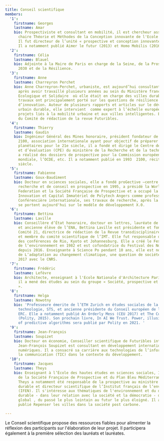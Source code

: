 ```yaml
---
title: Conseil scientifique
members:
  '1':
    firstname: Georges
    lastname: Amar
    bio: Prospectiviste et consultant en mobilité, il est chercheur associé de la
      chaire Théorie et Méthodes de la Conception innovante de l'Ecole des Mines ParisTech.
      Il fut directeur de l’unité « prospective et conception innovante » de la RATP.
      Il a notamment publié Aimer le futur (2013) et Homo Mobilis (2016).
  '2':
    firstname: Célia
    lastname: Blauel
    bio: Adjointe à la Maire de Paris en charge de la Seine, de la Prospective Paris
      2030 et de la Résilience.
  '3':
    firstname: Anne
    lastname: Charreyron Perchet
    bio: Anne Charreyron-Perchet, urbaniste, est aujourd’hui consultante indépendante
      après avoir travaillé plusieurs années au sein du Ministère français de la Transition
      Ecologique et Solidaire  où elle était en charge des villes durables. Ses derniers
      travaux ont principalement porté sur les questions de résilience urbaine et
      d’innovation. Auteur de plusieurs rapports et articles sur le développement
      urbain durable, elle intervient  comme expert à l’échelle européenne dans des
      projets liés à la mobilité urbaine et aux villes intelligentes. Elle fait partie
      du Comité de rédaction de la revue Futuribles.
  '4':
    firstname: Thierry
    lastname: Gaudin
    bio: Ingénieur Général des Mines honoraire, président fondateur de Prospective
      2100, association internationale ayant pour objectif de préparer des programmes
      planétaires pour le 21e siècle, il a fondé et dirigé le Centre de prospective
      et d’évaluation (CPE) du ministère de la Recherche et de la technologie. Il
      a réalisé des dossiers de prospective pour la Commission européenne, la Banque
      mondiale, l’OCDE, etc. Il a notamment publié en 1993  2100, récit du prochain
      siècle.
  '5':
    firstname: Fabienne
    lastname: Goux-Baudiment
    bio: Docteur en sciences sociales, elle a fondé proGective —centre d’étude, de
      recherche et de conseil en prospective en 1995, a présidé la World Futures Studies
      Federation et la Société Française de Prospective et a occupé la chaire de Prospective,
      Innovation et Capital Immatériel de Polytech Angers comme professeur associé.
      Conférencière internationale, ses travaux de recherche, après la ‘Grande Transition’,
      se portent aujourd'hui sur le modèle de développement X.0.
  '6':
    firstname: Bettina
    lastname: Laville
    bio: Conseillère d’État honoraire, docteur en lettres, lauréate de Sciences Po
      et ancienne élève de l’ENA, Bettina Laville est présidente et fondatrice du
      Comité 21, directrice de rédaction de la Revue transdisciplinaire Vraiment Durable
      et membre du comité scientifique de l’IMT. Elle fut responsable de la préparation
      des conférences de Rio, Kyoto et Johannesburg. Elle a créé le Festival du film
      de l’environnement en 1982 et est cofondatrice du Festival des Nouvelles Explorations
      depuis 2016. Enseignante à Science Po pendant 10 ans, elle est notamment l’auteur
      de L’adaptation au changement climatique, une question de sociétés publié en
      2017 avec le CNRS.
  '7':
    firstname: Frédéric
    lastname: Lefèvre
    bio: Architecte, enseignant à l'Ecole Nationale d'Architecture Paris Val-de-Seine,
      il a mené des études au sein du groupe « Société, prospective et architecture
      ».
  '8':
    firstname: Helga
    lastname: Nowotny
    bio: 'Professeure émerite de l’ETH Zurich en études sociales de la science et
      technologie, STS, et ancienne présidente du Conseil européen de la recherche,
      ERC. Elle a notamment publié An Orderly Mess (CEU 2017) et The Cunning of Uncertainty
      (Polity, 2015). Son prochain livre, In AI We Trust. Power, illusion and control
      of predictive algorithms sera publié par Polity en 2021. '
  '9':
    firstname: Jean-François
    lastname: Soupizet
    bio: Docteur en économie, Conseiller scientifique de Futuribles international,
      Jean-François Soupizet est consultant en développement international et stratégies
      numériques. Il a consacré sa carrière aux technologies de l’information et de
      la communication (TIC) dans le contexte du développement.
  '10':
    firstname: Jacques
    lastname: Theys 
    bio: Enseignant à l’École des hautes études en sciences sociales, Il est vice-président
      de la Société Française de Prospective et du Plan Bleu Méditerranéen. Jacques
      Theys a notamment été responsable de la prospective au ministère du Développement
      durable et directeur scientifique de l’Institut français de l’environnement
      (IFEN). Il s'intéresse aux thématiques de l'environnement et du développement
      durable - dans leur relation avec la société et la démocratie - du local au
      global , du passé le plus lointain au futur le plus éloigné. Il a notamment
      publié Repenser les villes dans la société post carbone.

---
```

Le Conseil scientifique propose des ressources fiables pour alimenter la réflexion des participants sur l'élaboration de leur projet. Il participera également à la première sélection des lauréats et lauréates.